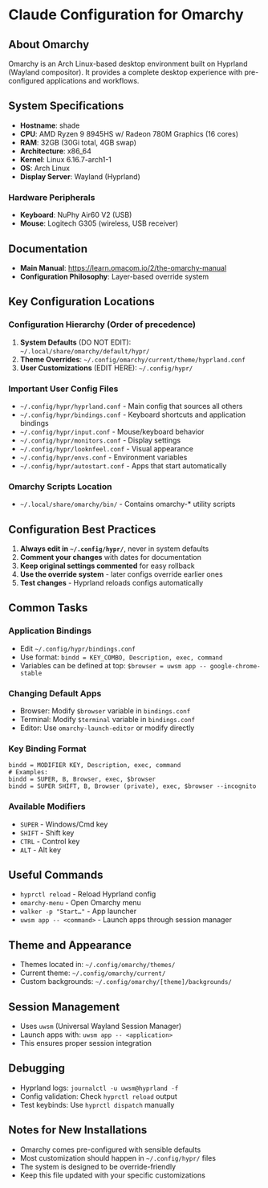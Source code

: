 # Claude Configuration for Omarchy

## About Omarchy
Omarchy is an Arch Linux-based desktop environment built on Hyprland (Wayland compositor). It provides a complete desktop experience with pre-configured applications and workflows.

## System Specifications
- **Hostname**: shade
- **CPU**: AMD Ryzen 9 8945HS w/ Radeon 780M Graphics (16 cores)
- **RAM**: 32GB (30Gi total, 4GB swap)
- **Architecture**: x86_64
- **Kernel**: Linux 6.16.7-arch1-1
- **OS**: Arch Linux
- **Display Server**: Wayland (Hyprland)

### Hardware Peripherals
- **Keyboard**: NuPhy Air60 V2 (USB)
- **Mouse**: Logitech G305 (wireless, USB receiver)

## Documentation
- **Main Manual**: https://learn.omacom.io/2/the-omarchy-manual
- **Configuration Philosophy**: Layer-based override system

## Key Configuration Locations

### Configuration Hierarchy (Order of precedence)
1. **System Defaults** (DO NOT EDIT): `~/.local/share/omarchy/default/hypr/`
2. **Theme Overrides**: `~/.config/omarchy/current/theme/hyprland.conf`
3. **User Customizations** (EDIT HERE): `~/.config/hypr/`

### Important User Config Files
- `~/.config/hypr/hyprland.conf` - Main config that sources all others
- `~/.config/hypr/bindings.conf` - Keyboard shortcuts and application bindings
- `~/.config/hypr/input.conf` - Mouse/keyboard behavior
- `~/.config/hypr/monitors.conf` - Display settings
- `~/.config/hypr/looknfeel.conf` - Visual appearance
- `~/.config/hypr/envs.conf` - Environment variables
- `~/.config/hypr/autostart.conf` - Apps that start automatically

### Omarchy Scripts Location
- `~/.local/share/omarchy/bin/` - Contains omarchy-* utility scripts

## Configuration Best Practices
1. **Always edit in `~/.config/hypr/`**, never in system defaults
2. **Comment your changes** with dates for documentation
3. **Keep original settings commented** for easy rollback
4. **Use the override system** - later configs override earlier ones
5. **Test changes** - Hyprland reloads configs automatically

## Common Tasks

### Application Bindings
- Edit `~/.config/hypr/bindings.conf`
- Use format: `bindd = KEY_COMBO, Description, exec, command`
- Variables can be defined at top: `$browser = uwsm app -- google-chrome-stable`

### Changing Default Apps
- Browser: Modify `$browser` variable in `bindings.conf`
- Terminal: Modify `$terminal` variable in `bindings.conf`
- Editor: Use `omarchy-launch-editor` or modify directly

### Key Binding Format
```
bindd = MODIFIER KEY, Description, exec, command
# Examples:
bindd = SUPER, B, Browser, exec, $browser
bindd = SUPER SHIFT, B, Browser (private), exec, $browser --incognito
```

### Available Modifiers
- `SUPER` - Windows/Cmd key
- `SHIFT` - Shift key
- `CTRL` - Control key
- `ALT` - Alt key

## Useful Commands
- `hyprctl reload` - Reload Hyprland config
- `omarchy-menu` - Open Omarchy menu
- `walker -p "Start…"` - App launcher
- `uwsm app -- <command>` - Launch apps through session manager

## Theme and Appearance
- Themes located in: `~/.config/omarchy/themes/`
- Current theme: `~/.config/omarchy/current/`
- Custom backgrounds: `~/.config/omarchy/[theme]/backgrounds/`

## Session Management
- Uses `uwsm` (Universal Wayland Session Manager)
- Launch apps with: `uwsm app -- <application>`
- This ensures proper session integration

## Debugging
- Hyprland logs: `journalctl -u uwsm@hyprland -f`
- Config validation: Check `hyprctl reload` output
- Test keybinds: Use `hyprctl dispatch` manually

## Notes for New Installations
- Omarchy comes pre-configured with sensible defaults
- Most customization should happen in `~/.config/hypr/` files
- The system is designed to be override-friendly
- Keep this file updated with your specific customizations